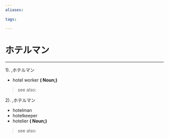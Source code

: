 ```yaml
---
aliases:
    
tags:
    
---
```


# ホテルマン
---
1).
,ホテルマン

- hotel worker
**( Noun;)**
> see also: 
            
2).
,ホテルマン

- hotelman
- hotelkeeper
- hotelier
**( Noun;)**
> see also: 
            